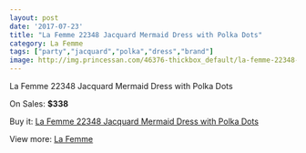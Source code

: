 ```yaml
---
layout: post
date: '2017-07-23'
title: "La Femme 22348 Jacquard Mermaid Dress with Polka Dots"
category: La Femme
tags: ["party","jacquard","polka","dress","brand"]
image: http://img.princessan.com/46376-thickbox_default/la-femme-22348-jacquard-mermaid-dress-with-polka-dots.jpg
---
```

La Femme 22348 Jacquard Mermaid Dress with Polka Dots

On Sales: **$338**
<a href="https://www.princessan.com/en/la-femme/21233-la-femme-22348-jacquard-mermaid-dress-with-polka-dots.html"><amp-img layout="responsive" width="600" height="600" src="//img.princessan.com/46376-thickbox_default/la-femme-22348-jacquard-mermaid-dress-with-polka-dots.jpg" alt="La Femme 22348 Jacquard Mermaid Dress with Polka Dots 0" /></a>
<a href="https://www.princessan.com/en/la-femme/21233-la-femme-22348-jacquard-mermaid-dress-with-polka-dots.html"><amp-img layout="responsive" width="600" height="600" src="//img.princessan.com/46377-thickbox_default/la-femme-22348-jacquard-mermaid-dress-with-polka-dots.jpg" alt="La Femme 22348 Jacquard Mermaid Dress with Polka Dots 1" /></a>

Buy it: [La Femme 22348 Jacquard Mermaid Dress with Polka Dots](https://www.princessan.com/en/la-femme/21233-la-femme-22348-jacquard-mermaid-dress-with-polka-dots.html "La Femme 22348 Jacquard Mermaid Dress with Polka Dots")

View more: [La Femme](https://www.princessan.com/en/28-la-femme "La Femme")